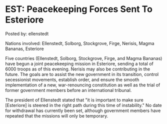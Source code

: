 # EST: Peacekeeping Forces Sent To Esteriore

Posted by: ellenstedt

Nations involved: Ellenstedt, Solborg, Stockgrove, Firge, Nerisis, Magma Bananas, Esteriore

Five countries (Ellenstedt, Solborg, Stockgrove, Firge, and Magma Bananas) have begun a joint peacekeeping mission in Esteriore, sending a total of 6000 troops as of this evening. Nerisis may also be contributing in the future. The goals are to assist the new government in its transition, control secessionist movements, establish order, and ensure the smooth implementation of a new, war-renouncing constitution as well as the trial of former government members before an international tribunal.

The president of Ellenstedt stated that "it is important to make sure [Esteriore] is steered in the right path during this time of instability." No date for withdrawal has currently been set, although government members have repeated that the missions will only be temporary.
